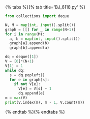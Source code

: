 {% tabs %}{% tab title='BJ_6118.py' %}

```py
from collections import deque

N, M = map(int, input().split())
graph = [[] for _ in range(N+1)]
for i in range(M):
  a, b = map(int, input().split())
  graph[a].append(b)
  graph[b].append(a)

dq = deque([1])
V = [0]*(N+1)
V[1] = 1
while dq:
  s = dq.popleft()
  for e in graph[s]:
    if not V[e]:
      V[e] = V[s] + 1
      dq.append(e)
m = max(V)
print(V.index(m), m - 1, V.count(m))
```

{% endtab %}{% endtabs %}
